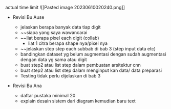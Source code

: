 actual time limit
![[Pasted image 20230610020240.png]]
- Revisi Bu Ause
	- jelaskan berapa banyak data tiap digit 
	- ~~siapa yang saya wawancarai
	- ~~liat berapa pixel each digit (collab)
		- liat 1 citra berapa shape nya/pixel nya
	- ~~jelaskan step step each subbab di bab 3 (step input data etc)
	- bandingkan dataset yg belum augmentasi dengan sudah augmentasi dengan data yg sama atau digit
	- buat step2 atau list step dalam pembuatan arsitektur cnn
	- buat step2 atau list step dalam menginput kan data/ data preparasi
	- Testing tidak perlu dijelaskan di bab 3

- Revisi Bu Ana
	- daftar pustaka minimal 20
	- explain desain sistem dari diagram kemudian baru text 
